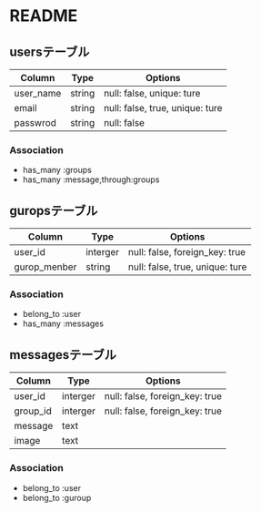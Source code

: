 # README

## usersテーブル
|Column|Type|Options|
|------|----|-------|
|user_name|string|null: false,  unique: ture|
|email|string|null: false, true, unique: ture|
|passwrod|string|null: false|
### Association
- has_many :groups
- has_many :message,through:groups

## guropsテーブル
|Column|Type|Options|
|------|----|-------|
|user_id|interger|null: false, foreign_key: true|
|gurop_menber|string|null: false, true, unique: ture|
### Association
- belong_to :user
- has_many :messages

## messagesテーブル
|Column|Type|Options|
|------|----|-------|
|user_id|interger|null: false, foreign_key: true|
|group_id|interger|null: false, foreign_key: true|
|message|text|||
|image|text|||
### Association
- belong_to :user
- belong_to :guroup